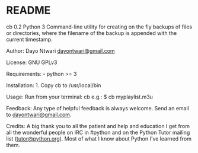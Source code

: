 README
======

cb 0.2
    Python 3 Command-line utility for creating on the fly backups of files
    or directories, where the filename of the backup is appended with
    the current timestamp.
    
Author:
    Dayo Ntwari <dayontwari@gmail.com>

License:
    GNU GPLv3

Requirements:
    - python >= 3

Installation:
    1. Copy cb to /usr/local/bin

Usage:
    Run from your terminal:
    cb <SOURCE>
    e.g.:
    $ cb myplaylist.m3u

Feedback:
    Any type of helpful feedback is always welcome. Send
    an email to dayontwari@gmail.com.

Credits:
    A big thank you to all the patient and help and education I get
    from all the wonderful people on IRC in #python and on the Python
    Tutor mailing list (tutor@python.org). Most of what I know
    about Python I've learned from them.

